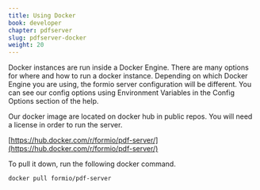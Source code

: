 ```yaml
---
title: Using Docker
book: developer
chapter: pdfserver
slug: pdfserver-docker
weight: 20
---
```

Docker instances are run inside a Docker Engine. There are many options for where and how to run a docker instance. Depending on which Docker Engine you are using, the formio server configuration will be different. You can see our config options using Environment Variables in the Config Options section of the help.

Our docker image are located on docker hub in public repos. You will need a license in order to run the server. 

[https://hub.docker.com/r/formio/pdf-server/](https://hub.docker.com/r/formio/pdf-server/)

To pull it down, run the following docker command.

```bash
docker pull formio/pdf-server
```

